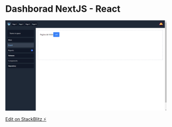 # Dashborad NextJS - React

![alt text](img/main.png "Title")

[Edit on StackBlitz ⚡️](https://stackblitz.com/edit/nextjs-6khazl)